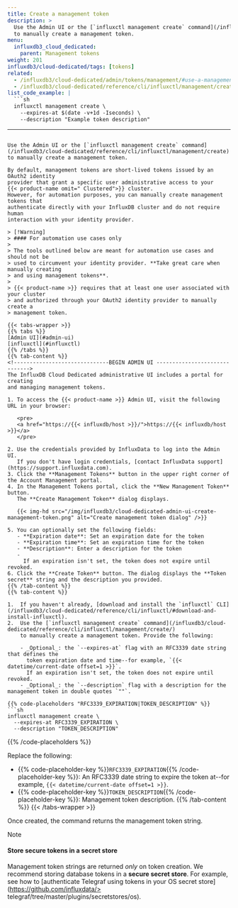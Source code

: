 ```yaml
---
title: Create a management token
description: >
  Use the Admin UI or the [`influxctl management create` command](/influxdb3/cloud-dedicated/reference/cli/influxctl/management/create)
  to manually create a management token.
menu:
  influxdb3_cloud_dedicated:
    parent: Management tokens
weight: 201
influxdb3/cloud-dedicated/tags: [tokens]
related:
  - /influxdb3/cloud-dedicated/admin/tokens/management/#use-a-management-token, Use a management token
  - /influxdb3/cloud-dedicated/reference/cli/influxctl/management/create/
list_code_example: |
  ```sh
  influxctl management create \
    --expires-at $(date -v+1d -Iseconds) \
    --description "Example token description"
  ```
---
```

Use the Admin UI or the [`influxctl management create` command](/influxdb3/cloud-dedicated/reference/cli/influxctl/management/create)
to manually create a management token.

By default, management tokens are short-lived tokens issued by an OAuth2 identity
provider that grant a specific user administrative access to your
{{< product-name omit=" Clustered">}} cluster.
However, for automation purposes, you can manually create management tokens that
authenticate directly with your InfluxDB cluster and do not require human
interaction with your identity provider.

> [!Warning]
> #### For automation use cases only
> 
> The tools outlined below are meant for automation use cases and should not be
> used to circumvent your identity provider. **Take great care when manually creating
> and using management tokens**.
> 
> {{< product-name >}} requires that at least one user associated with your cluster 
> and authorized through your OAuth2 identity provider to manually create a
> management token.

{{< tabs-wrapper >}}
{{% tabs %}}
[Admin UI](#admin-ui)
[influxctl](#influxctl)
{{% /tabs %}}
{{% tab-content %}}
<!------------------------------BEGIN ADMIN UI ------------------------------>
The InfluxDB Cloud Dedicated administrative UI includes a portal for creating
and managing management tokens.

1. To access the {{< product-name >}} Admin UI, visit the following URL in your browser:

   <pre>
   <a href="https://{{< influxdb/host >}}/">https://{{< influxdb/host >}}</a>
   </pre>

2. Use the credentials provided by InfluxData to log into the Admin UI.
   If you don't have login credentials, [contact InfluxData support](https://support.influxdata.com).
3. Click the **Management Tokens** button in the upper right corner of the Account Management portal.
4. In the Management Tokens portal, click the **New Management Token** button. 
   The **Create Management Token** dialog displays.

   {{< img-hd src="/img/influxdb3/cloud-dedicated-admin-ui-create-management-token.png" alt="Create management token dialog" />}}

5. You can optionally set the following fields:
   - **Expiration date**: Set an expiration date for the token
   - **Expiration time**: Set an expiration time for the token
   - **Description**: Enter a description for the token
   - 
     If an expiration isn't set, the token does not expire until revoked.
6. Click the **Create Token** button. The dialog displays the **Token secret** string and the description you provided.
{{% /tab-content %}}
{{% tab-content %}}

1.  If you haven't already, [download and install the `influxctl` CLI](/influxdb3/cloud-dedicated/reference/cli/influxctl/#download-and-install-influxctl).
2.  Use the [`influxctl management create` command](/influxdb3/cloud-dedicated/reference/cli/influxctl/management/create/)
    to manually create a management token. Provide the following:

    - _Optional_: the `--expires-at` flag with an RFC3339 date string that defines the
      token expiration date and time--for example, `{{< datetime/current-date offset=1 >}}`.
      If an expiration isn't set, the token does not expire until revoked.
    - _Optional_: the `--description` flag with a description for the management token in double quotes `""`.

{{% code-placeholders "RFC3339_EXPIRATION|TOKEN_DESCRIPTION" %}}
```sh
influxctl management create \
  --expires-at RFC3339_EXPIRATION \
  --description "TOKEN_DESCRIPTION"
```
{{% /code-placeholders %}}

Replace the following:

- {{% code-placeholder-key %}}`RFC3339_EXPIRATION`{{% /code-placeholder-key %}}:
  An RFC3339 date string to expire the token at--for example,
  `{{< datetime/current-date offset=1 >}}`.
- {{% code-placeholder-key %}}`TOKEN_DESCRIPTION`{{% /code-placeholder-key %}}:
  Management token description.
{{% /tab-content %}}
{{< /tabs-wrapper >}}

Once created, the command returns the management token string.

> [!Note]
> #### Store secure tokens in a secret store
> 
> Management token strings are returned _only_ on token creation.
> We recommend storing database tokens in a **secure secret store**.
> For example, see how to [authenticate Telegraf using tokens in your OS secret store](https://github.com/influxdata/> telegraf/tree/master/plugins/secretstores/os).

